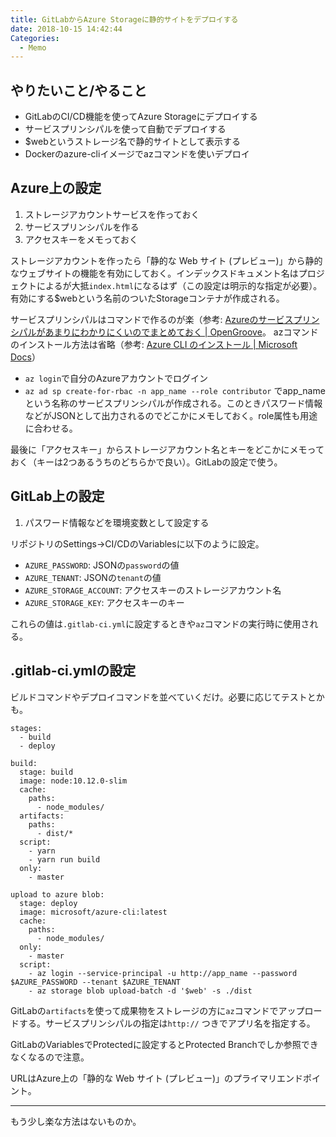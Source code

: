 ```yaml
---
title: GitLabからAzure Storageに静的サイトをデプロイする
date: 2018-10-15 14:42:44
Categories:
  - Memo
---
```


## やりたいこと/やること
- GitLabのCI/CD機能を使ってAzure Storageにデプロイする
- サービスプリンシパルを使って自動でデプロイする
- $webというストレージ名で静的サイトとして表示する
- Dockerのazure-cliイメージでazコマンドを使いデプロイ

## Azure上の設定
1. ストレージアカウントサービスを作っておく
2. サービスプリンシパルを作る
3. アクセスキーをメモっておく

ストレージアカウントを作ったら「静的な Web サイト (プレビュー)」から静的なウェブサイトの機能を有効にしておく。インデックスドキュメント名はプロジェクトによるが大抵`index.html`になるはず（この設定は明示的な指定が必要）。有効にする$webという名前のついたStorageコンテナが作成される。

サービスプリンシパルはコマンドで作るのが楽（参考: [Azureのサービスプリンシパルがあまりにわかりにくいのでまとめておく | OpenGroove](https://open-groove.net/azure/azure-service-principal/)。
azコマンドのインストール方法は省略（参考: [Azure CLI のインストール | Microsoft Docs](https://docs.microsoft.com/ja-jp/cli/azure/install-azure-cli?view=azure-cli-latest)）

- `az login`で自分のAzureアカウントでログイン
- `az ad sp create-for-rbac -n app_name --role contributor` でapp_nameという名称のサービスプリンシパルが作成される。このときパスワード情報などがJSONとして出力されるのでどこかにメモしておく。role属性も用途に合わせる。

最後に「アクセスキー」からストレージアカウント名とキーをどこかにメモっておく（キーは2つあるうちのどちらかで良い）。GitLabの設定で使う。

## GitLab上の設定
1. パスワード情報などを環境変数として設定する

リポジトリのSettings→CI/CDのVariablesに以下のように設定。

- `AZURE_PASSWORD`: JSONの`password`の値
- `AZURE_TENANT`: JSONの`tenant`の値
- `AZURE_STORAGE_ACCOUNT`: アクセスキーのストレージアカウント名
- `AZURE_STORAGE_KEY`: アクセスキーのキー

これらの値は`.gitlab-ci.yml`に設定するときや`az`コマンドの実行時に使用される。

## .gitlab-ci.ymlの設定
ビルドコマンドやデプロイコマンドを並べていくだけ。必要に応じてテストとかも。

```
stages:
  - build
  - deploy

build:
  stage: build
  image: node:10.12.0-slim
  cache:
    paths:
      - node_modules/
  artifacts:
    paths:
      - dist/*
  script:
    - yarn
    - yarn run build
  only:
    - master

upload to azure blob:
  stage: deploy
  image: microsoft/azure-cli:latest
  cache:
    paths:
      - node_modules/
  only:
    - master
  script:
    - az login --service-principal -u http://app_name --password $AZURE_PASSWORD --tenant $AZURE_TENANT
    - az storage blob upload-batch -d '$web' -s ./dist
```

GitLabの`artifacts`を使って成果物をストレージの方に`az`コマンドでアップロードする。サービスプリンシパルの指定は`http://` つきでアプリ名を指定する。

GitLabのVariablesでProtectedに設定するとProtected Branchでしか参照できなくなるので注意。

URLはAzure上の「静的な Web サイト (プレビュー)」のプライマリエンドポイント。

---

もう少し楽な方法はないものか。
